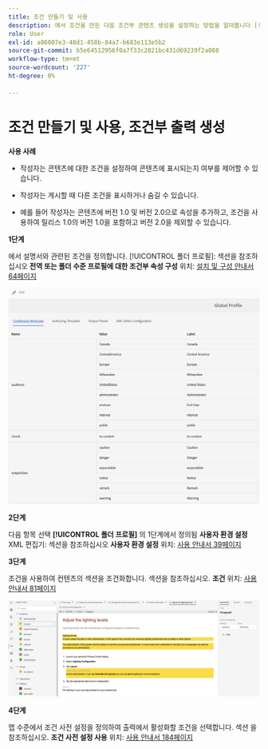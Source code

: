 ```yaml
---
title: 조건 만들기 및 사용
description: 에서 조건을 만든 다음 조건부 콘텐츠 생성을 설정하는 방법을 알아봅니다 [!DNL AEM Guides]
role: User
exl-id: a86007e3-48d1-458b-84a7-b683e113e5b2
source-git-commit: b5e64512956f0a7f33c2021bc431d69239f2a088
workflow-type: tm+mt
source-wordcount: '227'
ht-degree: 0%

---
```


# 조건 만들기 및 사용, 조건부 출력 생성

**사용 사례**

* 작성자는 콘텐츠에 대한 조건을 설정하여 콘텐츠에 표시되는지 여부를 제어할 수 있습니다.

* 작성자는 게시할 때 다른 조건을 표시하거나 숨길 수 있습니다.

* 예를 들어 작성자는 콘텐츠에 버전 1.0 및 버전 2.0으로 속성을 추가하고, 조건을 사용하여 릴리스 1.0의 버전 1.0을 포함하고 버전 2.0을 제외할 수 있습니다.

**1단계**

에서 설명서와 관련된 조건을 정의합니다. [!UICONTROL 폴더 프로필]: 섹션을 참조하십시오 **전역 또는 폴더 수준 프로필에 대한 조건부 속성 구성** 위치: [설치 및 구성 안내서 64페이지](https://helpx.adobe.com/content/dam/help/en/xml-documentation-solution/3-8/XML-Documentation-for-Adobe-Experience-Manager_Installation-Configuration-Guide_EN.pdf)

![폴더 프로필에서 조건 구성](assets/conditions-in-profiles.png)

**2단계**

다음 항목 선택 **[!UICONTROL 폴더 프로필]** 의 1단계에서 정의됨 **사용자 환경 설정** XML 편집기: 섹션을 참조하십시오 **사용자 환경 설정** 위치: [사용 안내서 39페이지](https://helpx.adobe.com/content/dam/help/en/xml-documentation-solution/3-8/XML-Documentation-for-Adobe-Experience-Manager_User-Guide_EN.pdf)


**3단계**

조건을 사용하여 컨텐츠의 섹션을 조건화합니다. 섹션을 참조하십시오. **조건** 위치: [사용 안내서 81페이지](https://helpx.adobe.com/content/dam/help/en/xml-documentation-solution/3-8/XML-Documentation-for-Adobe-Experience-Manager_User-Guide_EN.pdf)

![웹 편집기에서 조건 사용](assets/conditions-in-web-editor.png)

**4단계**

맵 수준에서 조건 사전 설정을 정의하여 출력에서 활성화할 조건을 선택합니다. 섹션 을 참조하십시오. **조건 사전 설정 사용** 위치: [사용 안내서 184페이지](https://helpx.adobe.com/content/dam/help/en/xml-documentation-solution/3-8/XML-Documentation-for-Adobe-Experience-Manager_User-Guide_EN.pdf)
